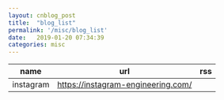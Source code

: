 ```yaml
---
layout: cnblog_post
title:  "blog_list"
permalink: '/misc/blog_list'
date:   2019-01-20 07:34:39
categories: misc
---
```



| name | url | rss |
| ----- | ----- | ----- |
| instagram | https://instagram-engineering.com/ | |